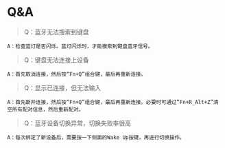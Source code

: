 # Q&A

>Q：蓝牙无法搜索到键盘

    A：检查蓝灯是否闪烁。蓝灯闪烁时，才能搜索到键盘蓝牙信号。

>Q：键盘无法连接上设备

    A：首先取消连接，然后按“Fn+Q”组合键，最后再重新连接。

>Q：显示已连接，但无法输入

    A：首先断开连接，然后按“Fn+Q”组合键，最后再重新连接。必要时可通过“Fn+R_Alt+Z”清空所有配对信息，然后重新配对。

>Q：蓝牙设备切换异常，切换失败率很高

    A：每次绑定了新设备后，需要按一下侧面的Wake Up按键，再进行切换操作。